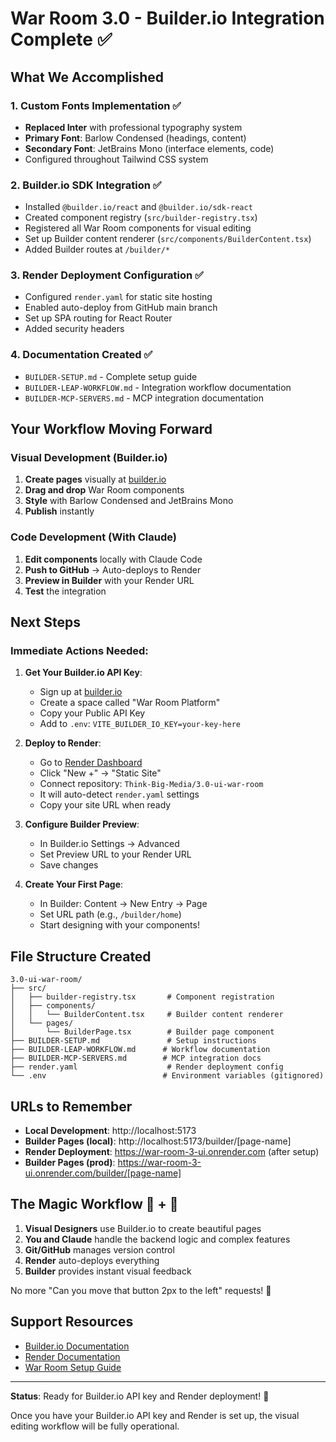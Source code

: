 # War Room 3.0 - Builder.io Integration Complete ✅

## What We Accomplished

### 1. **Custom Fonts Implementation** ✅
- **Replaced Inter** with professional typography system
- **Primary Font**: Barlow Condensed (headings, content)
- **Secondary Font**: JetBrains Mono (interface elements, code)
- Configured throughout Tailwind CSS system

### 2. **Builder.io SDK Integration** ✅
- Installed `@builder.io/react` and `@builder.io/sdk-react`
- Created component registry (`src/builder-registry.tsx`)
- Registered all War Room components for visual editing
- Set up Builder content renderer (`src/components/BuilderContent.tsx`)
- Added Builder routes at `/builder/*`

### 3. **Render Deployment Configuration** ✅
- Configured `render.yaml` for static site hosting
- Enabled auto-deploy from GitHub main branch
- Set up SPA routing for React Router
- Added security headers

### 4. **Documentation Created** ✅
- `BUILDER-SETUP.md` - Complete setup guide
- `BUILDER-LEAP-WORKFLOW.md` - Integration workflow documentation
- `BUILDER-MCP-SERVERS.md` - MCP integration documentation

## Your Workflow Moving Forward

### Visual Development (Builder.io)
1. **Create pages** visually at [builder.io](https://builder.io)
2. **Drag and drop** War Room components
3. **Style** with Barlow Condensed and JetBrains Mono
4. **Publish** instantly

### Code Development (With Claude)
1. **Edit components** locally with Claude Code
2. **Push to GitHub** → Auto-deploys to Render
3. **Preview in Builder** with your Render URL
4. **Test** the integration

## Next Steps

### Immediate Actions Needed:

1. **Get Your Builder.io API Key**:
   - Sign up at [builder.io](https://builder.io)
   - Create a space called "War Room Platform"
   - Copy your Public API Key
   - Add to `.env`: `VITE_BUILDER_IO_KEY=your-key-here`

2. **Deploy to Render**:
   - Go to [Render Dashboard](https://dashboard.render.com)
   - Click "New +" → "Static Site"
   - Connect repository: `Think-Big-Media/3.0-ui-war-room`
   - It will auto-detect `render.yaml` settings
   - Copy your site URL when ready

3. **Configure Builder Preview**:
   - In Builder.io Settings → Advanced
   - Set Preview URL to your Render URL
   - Save changes

4. **Create Your First Page**:
   - In Builder: Content → New Entry → Page
   - Set URL path (e.g., `/builder/home`)
   - Start designing with your components!

## File Structure Created

```
3.0-ui-war-room/
├── src/
│   ├── builder-registry.tsx       # Component registration
│   ├── components/
│   │   └── BuilderContent.tsx     # Builder content renderer
│   └── pages/
│       └── BuilderPage.tsx        # Builder page component
├── BUILDER-SETUP.md               # Setup instructions
├── BUILDER-LEAP-WORKFLOW.md      # Workflow documentation
├── BUILDER-MCP-SERVERS.md        # MCP integration docs
├── render.yaml                    # Render deployment config
└── .env                          # Environment variables (gitignored)
```

## URLs to Remember

- **Local Development**: http://localhost:5173
- **Builder Pages (local)**: http://localhost:5173/builder/[page-name]
- **Render Deployment**: https://war-room-3-ui.onrender.com (after setup)
- **Builder Pages (prod)**: https://war-room-3-ui.onrender.com/builder/[page-name]

## The Magic Workflow 🎨 + 🤖

1. **Visual Designers** use Builder.io to create beautiful pages
2. **You and Claude** handle the backend logic and complex features
3. **Git/GitHub** manages version control
4. **Render** auto-deploys everything
5. **Builder** provides instant visual feedback

No more "Can you move that button 2px to the left" requests! 🎉

## Support Resources

- [Builder.io Documentation](https://www.builder.io/c/docs)
- [Render Documentation](https://render.com/docs)
- [War Room Setup Guide](./BUILDER-SETUP.md)

---

**Status**: Ready for Builder.io API key and Render deployment! 🚀

Once you have your Builder.io API key and Render is set up, the visual editing workflow will be fully operational.